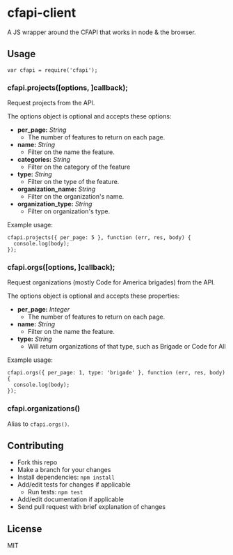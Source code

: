 # cfapi-client

A JS wrapper around the CFAPI that works in node & the browser.

## Usage

```
var cfapi = require('cfapi');
```

### cfapi.projects([options, ]callback);

Request projects from the API.

The options object is optional and accepts these options:

- **per_page:** _String_
  - The number of features to return on each page.
- **name:** _String_
  - Filter on the name the feature.
- **categories:** _String_
  - Filter on the category of the feature
- **type:** _String_
  - Filter on the type of the feature.
- **organization_name:** _String_
  - Filter on the organization's name.
- **organization_type:** _String_
  - Filter on organization's type.


Example usage:

```
cfapi.projects({ per_page: 5 }, function (err, res, body) {
  console.log(body);
});
```

### cfapi.orgs([options, ]callback);

Request organizations (mostly Code for America brigades) from the API.

The options object is optional and accepts these properties:

- **per_page:** _Integer_
  - The number of features to return on each page.
- **name:** _String_
  - Filter on the name the feature.
- **type:** _String_
  - Will return organizations of that type, such as Brigade or Code for All

Example usage:

```
cfapi.orgs({ per_page: 1, type: 'brigade' }, function (err, res, body) {
  console.log(body);
});
```

### cfapi.organizations()

Alias to `cfapi.orgs()`.

## Contributing
- Fork this repo
- Make a branch for your changes
- Install dependencies: `npm install`
- Add/edit tests for changes if applicable
  - Run tests: `npm test`
- Add/edit documentation if applicable
- Send pull request with brief explanation of changes

## License
MIT